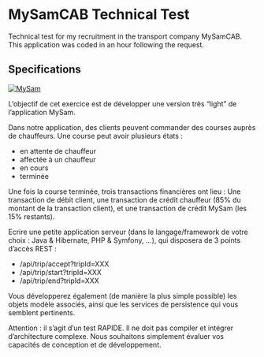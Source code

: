 # MySamCAB Technical Test

Technical test for my recruitment in the transport company MySamCAB. This application was coded in an hour following the request.


## Specifications


<a href="https://mysam.fr"><img src="https://mysam.fr/wp-content/uploads/2018/09/LOGO_MYSAM_FLAT-copie.png" title="MySam" alt="MySam"></a>


L’objectif de cet exercice est de développer une version très “light” de l’application MySam.

Dans notre application, des clients peuvent commander des courses auprès de chauffeurs.
Une course peut avoir plusieurs états :
- en attente de chauffeur
- affectée à un chauffeur
- en cours
- terminée

Une fois la course terminée, trois transactions financières ont lieu : Une transaction de débit
client, une transaction de crédit chauffeur (85% du montant de la transaction client), et une
transaction de crédit MySam (les 15% restants).

Ecrire une petite application serveur (dans le langage/framework de votre choix : Java &
Hibernate, PHP & Symfony, ...), qui disposera de 3 points d’accès REST :
- /api/trip/accept?tripId=XXX
- /api/trip/start?tripId=XXX
- /api/trip/end?tripId=XXX

Vous développerez également (de manière la plus simple possible) les objets modèle
associés, ainsi que les services de persistence qui vous semblent pertinents.

Attention : il s’agit d’un test RAPIDE. Il ne doit pas compiler et intégrer d’architecture
complexe. Nous souhaitons simplement évaluer vos capacités de conception et de
développement.
